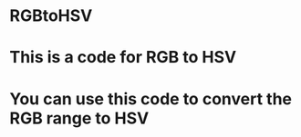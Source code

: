 # RGBtoHSV
# This is a code for RGB to HSV
# You can use this code to convert the RGB range to HSV 
